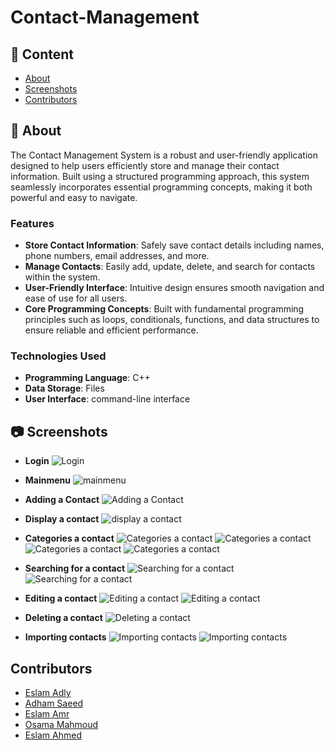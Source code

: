 # Contact-Management 
## 📑 Content
- [About](#-about)
- [Screenshots](#-screenshots)
- [Contributors](#contributors)
## 📖 About

The Contact Management System is a robust and user-friendly application designed to help users efficiently store and manage their contact information. Built using a structured programming approach, this system seamlessly incorporates essential programming concepts, making it both powerful and easy to navigate.

### Features
- **Store Contact Information**: Safely save contact details including names, phone numbers, email addresses, and more.
- **Manage Contacts**: Easily add, update, delete, and search for contacts within the system.
- **User-Friendly Interface**: Intuitive design ensures smooth navigation and ease of use for all users.
- **Core Programming Concepts**: Built with fundamental programming principles such as loops, conditionals, functions, and data structures to ensure reliable and efficient performance.
### Technologies Used
- **Programming Language**: C++
- **Data Storage**: Files
- **User Interface**: command-line interface

## 📷 Screenshots
- **Login**
![Login](Screenshots/login/login.png)
- **Mainmenu**
![mainmenu](Screenshots/mainmenu/mainmenu.png)
- **Adding a Contact**
![Adding a Contact](Screenshots/add_contact/addcontact.png)
- **Display a contact**
![display a contact](Screenshots/display_contact/displaycontacts.png)
- **Categories a contact**
![Categories a contact](Screenshots/category/category1.png)
![Categories a contact](Screenshots/category/category2.png)
![Categories a contact](Screenshots/category/category3.png)
![Categories a contact](Screenshots/category/category4.png)
- **Searching for a contact**
![Searching for a contact](Screenshots/search/search1.png)
![Searching for a contact](Screenshots/search/search2.png)

- **Editing a contact**
![Editing a contact](Screenshots/edit_contact/edit1.png)
![Editing a contact](Screenshots/edit_contact/edit2.png)

- **Deleting a contact**
![Deleting a contact](Screenshots/delete_contact/deletecontacts.png)

- **Importing contacts**
![Importing contacts](Screenshots/import_contact/import1.png)
![Importing contacts](Screenshots/import_contact/import2.png)

## Contributors
- [Eslam Adly](https://github.com/EslamAdly)
- [Adham Saeed](https://github.com/adham667)
- [Eslam Amr](https://github.com/Eslam-Amr)
- [Osama Mahmoud](https://github.com/Osama-Mahmoud1)
- [Eslam Ahmed](https://github.com/Eslam-Ahmed007)

